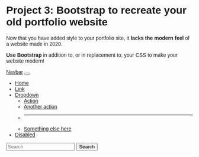 # Project 3: Bootstrap to recreate your old portfolio website

Now that you have added style to your portfolio site, it **lacks the modern feel** of a website made in 2020.

**Use Bootstrap** in addition to, or in replacement to, your CSS to make your website modern!
<!--
Visual Code Mobile
Developed By Manish Nirmal
App Available on Play Store :-
https://play.google.com/store/apps/details?id=lk.visual.code.mobile
YouTube :-
https://youtube.com/ManishNirmal
-->
<nav class="navbar navbar-expand-lg navbar-light bg-light"> <div class="container-fluid"> <a class="navbar-brand" href="#">Navbar</a> <button class="navbar-toggler" type="button" data-bs-toggle="collapse" data-bs-target="#navbarSupportedContent" aria-controls="navbarSupportedContent" aria-expanded="false" aria-label="Toggle navigation"> <span class="navbar-toggler-icon"></span> </button> <div class="collapse navbar-collapse" id="navbarSupportedContent"> <ul class="navbar-nav me-auto mb-2 mb-lg-0"> <li class="nav-item"> <a class="nav-link active" aria-current="page" href="#">Home</a> </li> <li class="nav-item"> <a class="nav-link" href="#">Link</a> </li> <li class="nav-item dropdown"> <a class="nav-link dropdown-toggle" href="#" id="navbarDropdown" role="button" data-bs-toggle="dropdown" aria-expanded="false"> Dropdown </a> <ul class="dropdown-menu" aria-labelledby="navbarDropdown"> <li><a class="dropdown-item" href="#">Action</a></li> <li><a class="dropdown-item" href="#">Another action</a></li> <li><hr class="dropdown-divider"></li> <li><a class="dropdown-item" href="#">Something else here</a></li> </ul> </li> <li class="nav-item"> <a class="nav-link disabled" href="#" tabindex="-1" aria-disabled="true">Disabled</a> </li> </ul> <form class="d-flex"> <input class="form-control me-2" type="search" placeholder="Search" aria-label="Search"> <button class="btn btn-outline-success" type="submit">Search</button> </form> </div> </div>
 </nav>


<!DOCTYPE html>
<html lang="en">

<head> 
    <title> PAGE TITLE</title>
    <meta charset ="UTF-8">
    <meta name ="viewport" content =" width =device-width, initial-scale=1">
    <style>
        body 
        {
            font-family: Arial;
            
            margin:0;
        }
        input{
            {
    width: 100%;
    padding: 12px 20px;
    margin: 8px 0;
    box-sizing: border-box;
} 
        }
        
        .header
        {
            padding: 60px;
            text-align:center;
            background:black;
            color : white;
            font-size: 20px;

        }
        .content
        {
            padding : 20px;

        }
    </style>
</head>

    

<body>
<div class="header">

<h1> SPACE PROJECTS</h1>
<p> A place to explore</p>
    
    
</div>

<form>
    <center>
    <b><center> TELL US ABOUT YOUR INTERESTS</center></b></br>
    <label for='firstname'> First Name</label> </br>
    <input type="text" id="firstname" name="firstname" ></br>
    <label for="lastname"> LAstname</label> </br>
    <input type="text" id="lastname" name="lastname"></br>
    <label for="email"> Email id</label></br>
    <input type="text" id="email" name="email"> </br>
    <input type="radio" id="male" name="gender" value="male"> 
    <label for="male"> Male</label> </br>
    <input type="radio" id="female" name="gender" value="female">
    <label for="female">Female</label> </br>
    <input type ="radio" id="other" name="gender" value="other">
    <label for="other">Other</label> </br>
    <label for="Field of intrest">Field of intrest</label> </br>
    <input type="text" id="Field of intrest" name="Field of intrest"> </br>
</center>
</form>
</body>
<div id="carouselExampleControls" class="carousel slide" data-bs-ride="carousel"> <div class="carousel-inner"> <div class="carousel-item active"> <img src="/Internal storage/DCIM/Screenshots" class="d-block w-100" alt="space."> </div> <div class="carousel-item"> <img src="/Internal storage/DCIM/Screenshots" class="d-block w-100" alt="...space"> </div> <div class="carousel-item"> <img src="/Internal storage/DCIM/Screenshots" class="d-block w-100" alt="space"> </div> </div> <a class="carousel-control-prev" href="#carouselExampleControls" role="button" data-bs-slide="prev"> <span class="carousel-control-prev-icon" aria-hidden="true"></span> <span class="visually-hidden">Previous</span> </a> <a class="carousel-control-next" href="#carouselExampleControls" role="button" data-bs-slide="next"> <span class="carousel-control-next-icon" aria-hidden="true"></span> <span class="visually-hidden">Next</span> </a> </div>

<img src="C:\Users\theam\Pictures\Screenshots\Screenshot (187).png" alt="related to space "  width="400px" height="400px">


<div class ="header">
<h3> <center> About me</center></h3>
<p> K. Supraja<br>
 2nd year Student at NIT RAIPUR</br>
contact no : 7806081930</br>
suprajakurella73@gmail.com</p>
</div>

</html>

    

